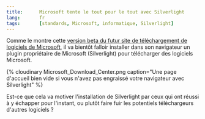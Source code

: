 ```yaml
--- 
title:      Microsoft tente le tout pour le tout avec Silverlight 
lang:       fr 
tags:       [standards, Microsoft, informatique, Silverlight]
---
```


Comme le montre cette [version beta du futur site de téléchargement de logiciels de Microsoft](http://preview.microsoft.com/downloads/), il va bientôt falloir installer dans son navigateur un plugin propriétaire de Microsoft (Silverlight) pour télécharger des logiciels Microsoft.

{% cloudinary Microsoft_Download_Center.png caption="Une page d'accueil bien vide si vous n'avez pas engraissé votre navigateur avec Silverlight" %}

Est-ce que cela va motiver l'installation de Silverlight par ceux qui ont réussi à y échapper pour l'instant, ou plutôt faire fuir les potentiels téléchargeurs d'autres logiciels ?
